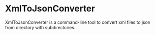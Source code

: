 # XmlToJsonConverter
XmlToJsonConverter is a command-line tool to convert xml files to json from directory with subdirectories.
